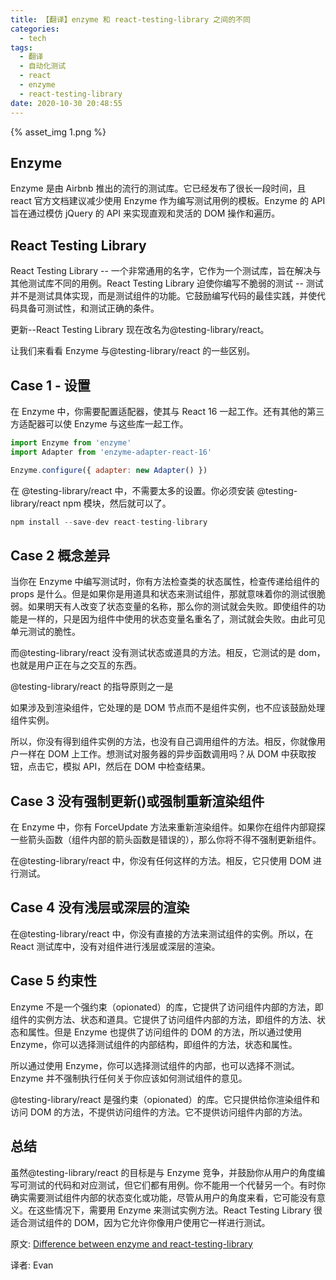 ```yaml
---
title: 【翻译】enzyme 和 react-testing-library 之间的不同
categories:
  - tech
tags:
  - 翻译
  - 自动化测试
  - react
  - enzyme
  - react-testing-library
date: 2020-10-30 20:48:55
---
```


{% asset_img 1.png %}

<escape><!-- more --></escape>

## Enzyme

Enzyme 是由 Airbnb 推出的流行的测试库。它已经发布了很长一段时间，且 react 官方文档建议减少使用 Enzyme 作为编写测试用例的模板。Enzyme 的 API 旨在通过模仿 jQuery 的 API 来实现直观和灵活的 DOM 操作和遍历。

## React Testing Library

React Testing Library -- 一个非常通用的名字，它作为一个测试库，旨在解决与其他测试库不同的用例。React Testing Library 迫使你编写不脆弱的测试 -- 测试并不是测试具体实现，而是测试组件的功能。它鼓励编写代码的最佳实践，并使代码具备可测试性，和测试正确的条件。

更新--React Testing Library 现在改名为@testing-library/react。

让我们来看看 Enzyme 与@testing-library/react 的一些区别。

## Case 1 - 设置

在 Enzyme 中，你需要配置适配器，使其与 React 16 一起工作。还有其他的第三方适配器可以使 Enzyme 与这些库一起工作。

```javascript
import Enzyme from 'enzyme'
import Adapter from 'enzyme-adapter-react-16'

Enzyme.configure({ adapter: new Adapter() })
```

在 @testing-library/react 中，不需要太多的设置。你必须安装 @testing-library/react npm 模块，然后就可以了。

```javascript
npm install --save-dev react-testing-library
```

## Case 2 概念差异

当你在 Enzyme 中编写测试时，你有方法检查类的状态属性，检查传递给组件的 props 是什么。但是如果你是用道具和状态来测试组件，那就意味着你的测试很脆弱。如果明天有人改变了状态变量的名称，那么你的测试就会失败。即使组件的功能是一样的，只是因为组件中使用的状态变量名重名了，测试就会失败。由此可见单元测试的脆性。

而@testing-library/react 没有测试状态或道具的方法。相反，它测试的是 dom，也就是用户正在与之交互的东西。

@testing-library/react 的指导原则之一是

如果涉及到渲染组件，它处理的是 DOM 节点而不是组件实例，也不应该鼓励处理组件实例。

所以，你没有得到组件实例的方法，也没有自己调用组件的方法。相反，你就像用户一样在 DOM 上工作。想测试对服务器的异步函数调用吗？从 DOM 中获取按钮，点击它，模拟 API，然后在 DOM 中检查结果。

## Case 3 没有强制更新()或强制重新渲染组件

在 Enzyme 中，你有 ForceUpdate 方法来重新渲染组件。如果你在组件内部窥探一些箭头函数（组件内部的箭头函数是错误的），那么你将不得不强制更新组件。

在@testing-library/react 中，你没有任何这样的方法。相反，它只使用 DOM 进行测试。

## Case 4 没有浅层或深层的渲染

在@testing-library/react 中，你没有直接的方法来测试组件的实例。所以，在 React 测试库中，没有对组件进行浅层或深层的渲染。

## Case 5 约束性

Enzyme 不是一个强约束（opionated）的库，它提供了访问组件内部的方法，即组件的实例方法、状态和道具。它提供了访问组件内部的方法，即组件的方法、状态和属性。但是 Enzyme 也提供了访问组件的 DOM 的方法，所以通过使用 Enzyme，你可以选择测试组件的内部结构，即组件的方法，状态和属性。

所以通过使用 Enzyme，你可以选择测试组件的内部，也可以选择不测试。Enzyme 并不强制执行任何关于你应该如何测试组件的意见。

@testing-library/react 是强约束（opionated）的库。它只提供给你渲染组件和访问 DOM 的方法，不提供访问组件的方法。它不提供访问组件内部的方法。

## 总结

虽然@testing-library/react 的目标是与 Enzyme 竞争，并鼓励你从用户的角度编写可测试的代码和对应测试，但它们都有用例。你不能用一个代替另一个。有时你确实需要测试组件内部的状态变化或功能，尽管从用户的角度来看，它可能没有意义。在这些情况下，需要用 Enzyme 来测试实例方法。React Testing Library 很适合测试组件的 DOM，因为它允许你像用户使用它一样进行测试。

原文: [Difference between enzyme and react-testing-library](https://techdoma.in/react-js-testing/difference-between-enzyme-and-react-testing-library)

译者: Evan
